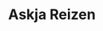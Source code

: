 ---
title: Askja Reizen
role: Digital Designer
technologies: Adobe, Marvel app<br>HTML5, CSS3, JS
when: 2015 – 2016
description: Space, silence and impressive nature have been the basis of Askja Reizen for more than twenty years. It is a concept that appeals to more and more people. No wonder, because an active nature holiday is a relief to counterbalance the hustle and bustle of everyday life.
hero: /assets/img/uploads/ar-hero.jpg
thumb: /assets/img/uploads/ar-thumb.jpg

og:
  img: /assets/img/uploads/ar-hero.jpg
  description: Space, silence and impressive nature have been the basis of Askja Reizen for more than twenty years. It is a concept that appeals to more and more people. No wonder, because an active nature holiday is a relief to counterbalance the hustle and bustle of everyday life.

section:
    - title: Unsolicited rebranding
      description: 
        - The existing visual identity no longer fitted in with. The primary colour was too dark. The accent colour too bright. That's why I took the liberty of making a proposal at the beginning of the design process. The client was happy with the new colour scheme.
        - Afterwards it turned out that a redesign process for the logo was already underway with another party. A little while after the launch I saw that they replaced it. Fortunately, they did keep the colours and typefaces.
      items:
        - img: /assets/img/uploads/ar-2.svg
        - img: /assets/img/uploads/ar-4.svg
        - img: /assets/img/uploads/ar-3.svg
        
    - title: Plentiful images
      description: Askja asked me to renew their website from head to toe. A huge product database of travel experiences was a welcome starting point. An extensive card sorting session has served as the basis of the user experience.
      grid: g-2 g-3@l gap-2px gap-4@ml
      items:
        - img: /assets/img/uploads/ar-ph-5.jpg
        - img: /assets/img/uploads/ar-ph-2.jpg
        - img: /assets/img/uploads/ar-ph-3.jpg
        - img: /assets/img/uploads/ar-ph-4.jpg
        - img: /assets/img/uploads/ar-ph-1.jpg
        - img: /assets/img/uploads/ar-ph-6.jpg

    - title: Users landing
      description: Analytics showed us that users barely land on the homepage. Instead they come from a search engine on a country page directly. The challenge was to make that page feel like a home page — a soft landing.
      items:
        - caption: Country landing
          img: /assets/img/uploads/ar-2.jpg
        - caption: Homepage
          img: /assets/img/uploads/ar-1.jpg
        - caption: Country landing ↓ Arrangements ↓ Detailed info ↓ Mobile
          img: /assets/img/uploads/ar-5.jpg
          class: mb-0
        - img: /assets/img/uploads/ar-6.jpg
          class: mb-0
          no-scroll-magic: true
        - img: /assets/img/uploads/ar-7.jpg
          class: mb-0
          no-scroll-magic: true
        - img: /assets/img/uploads/ar-8.jpg
          class: mb-0
          no-scroll-magic: true
        - img: /assets/img/uploads/ar-9.jpg
          no-scroll-magic: true
---